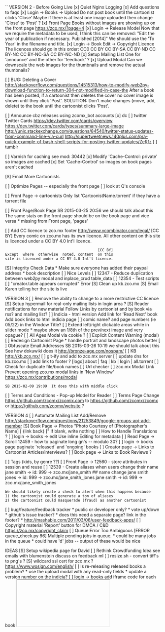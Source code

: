 ``
VERSION 2 - Before Going Live
[x] Quiet Nginx Logging
[x] Add questions to faqc
[x] Login -> Books -> Upload
    Do not post book until the cartoonist clicks 'Close'
    Maybe if there is at least one image uploaded then change 'Close' to 'Post' ?
[x] Front Page
    Books without images are showing up on the front page
    https://zco.mx/?page=4
[x] Login -> Release Model
    Now that we require the metadata to be used, I think this can be
    removed:
        "Edit the year of publication if necessary.  Published [2014]"
    We should use the 'To Year' in the filename and title.
[x] Login -> Book Edit -> Copyright Licence
    The licences should go in this order:
        CC0
        CC BY
        CC BY-SA
        CC BY-ND
        CC BY-NC
        CC BY-NC-SA
        CC BY-NC-ND
[x] Setup Mailing List
    One for 'announce' and the other for 'feedback' ?
[x] Upload Modal
    Can we downscale the web images for the thumbnails and remove the
    actual thumbnails?

[ ] BUG: Deleting a Cover
    http://stackoverflow.com/questions/14515313/how-to-modify-web2py-download-function-to-return-304-not-modified-in-case-the
    After a book has been posted, if a cartoonist then deletes the cover
    no cover image is shown until they click 'Post'.
    SOLUTION: Don't make changes (move, add, delete) to the book until
    the cartoonist clicks 'Post'.

[ ] Announce cbz releases using zcomx_bot accounts
    [x] dc
    [ ] twitter
        Twitter Cards
        https://dev.twitter.com/cards/overview
        https://dev.twitter.com/cards/types/summary-large-image
        http://unix.stackexchange.com/questions/84540/twitter-status-updates-from-command-line-via-curl
        http://supertweetnews.140plus.com/p/a-quick-example-of-bash-shell-scripts-for-posting-twitter-updates/ZeRfz
    [ ] tumblr

[ ] Varnish for caching
    see mod: 30442
    [x] Modify 'Cache-Control: private' so images are cached
    [x] Set 'Cache-Control' so images on book pages aren't cached

[S] Email More Cartoonists

[ ] Optimize Pages -- especially the front page
    [ ] look at Q's console

[ ] Front Page -> cartoonists
    Only list 'CartoonistName.torrent' if they have a torrent file

[ ] Front Page/Book Page
    SB 2015-03-25 20:56  we should talk about this
    The same stats on the front page should be on the book page and
    vice versa
    * missing from Front page, 'pages'

[ ] Add CC licence to zco.mx footer
    http://www.ycombinator.com/legal/
                                              [CC BY]
       Every comic on zco.mx has its own licence. All
       other content on this site is licenced under a
                             CC BY 4.0 Int'l licence.

                                              [CC BY]
    Except  where  otherwise  noted, content  on this
    site is licenced under a CC BY 4.0 Int'l licence.

[S] Integrity Check Data
    * Make sure everyone has added their paypal address
    * book description
[ ] Nice Levels
[ ] 12347 - Reduce duplication between web2py modal and inplace_crud table_data
[ ] 12354 - Test scripts
[ ] "creator.table appears corrupted" Error
[S] Clean up kb.zco.mx
[S] Email Karen telling her the site is live

VERSION 3
[ ] Remove the ability to change to a more restrictive CC licence
[S] Setup hypermail for real-only mailing lists in login area ?
[S] Reader notifications for new material
    Follow Links
        by cartoonist and by book
        via rss? and mailing list?
[ ] Indicia - html version
    Add link for 'Read Next' book
    Add book links to html indicia page
[ ] comic name? and page numbers (ie 05/22) in the Window Title?
[ ] Extend left/right clickable areas while in slider mode
    * maybe show an 1/8th of the prev/next image and very opague?
[ ] All Ages Modal via cookie ?
[ ] Explicit Content Warning (modal)
[ ] Redesign Cartoonist Page
    * handle portrait and landscape photos better
[ ] Obfuscate Email Addresses
    SB 2015-03-26 10:19  we should talk about this
    See how dokuwiki does it
    http://bronze-age.com/nospam/
[ ] KB
    http://kb.zco.mx/
    [ ] git-ify and add to zco.mx server
    [ ] update dns for kb.zco.mx
    [ ] add link to footer ?
        [logo] about | faq | kb | login | all.torrent
[ ] Check for duplicate file/book names
[ ] Url checker
[ ] zco.mx Modal Link
    Prevent opening zco.mx modal links in 'New Window'
    https://zco.mx/contributions/modal

    SB 2015-02-09 19:09  It does this with middle click
[ ] Terms and Conditions - Pop-up Model for Reader
[ ] Terms Page
    Change https://github.com/zcomx/zcomix.com to
    https://github.com/zcomx/zcomx or
    https://github.com/zcomx/website ?


VERSION 4
[ ] Automate Mailing List Add/Remove
    http://stackoverflow.com/questions/21253849/google-groups-api-add-member
[S] Book Page -> Photos
        "Photo Courtesy of [Photographer's Name]    [  {link back}  ]"
        If blank, write nothing
[ ] How to Handle Translations ?
[ ] login -> books -> edit
    Use inline Editing for metadata
[ ] Read Page -> Scroll
    12459 - how to paginate long gn's -- modulo 30?
[ ] login -> books page
    paginate 'released' and 'ongoing' books
[ ] Creator page -> Links to Cartoonist Articles/interviews?
[ ] Book page -> Links to Book Reviews ?

[ ] Tags (kids, by genre ??)
[ ] Front Page -> 12560 - store attributes in session and reuse
[ ] 12539 - Create aliases when users change their name
    jane smith -> id: 999 -> zco.mx/jane_smith
    ## name change
    jane smith jones -> id: 999 -> zco.mx/jane_smith_jones
    jane smith -> id: 999 -> zco.mx/jane_smith_jones

    We should likely create a check to alert when this happens because
    1) the cartoonist could generate a ton of aliases
    2) the cartoonist could masquerade (fraud) as another cartoonist
[ ] bug/feature/feedback tracker
    * public or developer only?
    * vote up/down
    * github's issue tracker?
    * does this need a separate page?  link in the footer?
    * http://mashable.com/2011/03/06/user-feedback-apps/
[ ] Copyright material
    'Report' button for DMCA / C&D
    https://zco.mx/copyright_claim
[ ] Queue Error Too Ambiguous
    [ERROR queue_check.py 86] Multiple pending jobs in queue.
    * could be many jobs in the queue
    * could have 'd' jobs -- output of these would be nice


IDEAS
[S] Setup wikipedia page for David
[ ] Rethink Crowdfunding Idea
    see emails with blumenstein
    discuss on feedback ml
[ ] resize.sh - convert tiff's to png's ?
[S] wildcard ssl cert for zco.mx ?
    https://www.wosign.com/english/
[ ] Is re-releasing released books a problem?
    * use the upload modal with any read-only fields
    * update a version number on the indicia?
[ ] login -> books
    add iframe code for each book
    <embed/>
    <iframe/>
    SB 2014-08-29 11:24  This needs more thought
[-] Guided view using Perfect Viewer ?
    The main dev, Lin Rookie (rookiestudio@gmail.com), suggests guided
    view is possible with opencv but he believes the feature is not
    useful and it is a low priority.  He said the source is closed and
    he does not take bounties towards new features.
[ ] bio and book description - wikipedia api?
    https://github.com/goldsmith/Wikipedia          ## wikipedia api
[ ] user comments? - disqus api? reddit api?
    * cartoonist chooses comments to form a digital letters page?
[ ] RDFa-html meta
    https://wiki.creativecommons.org/Frequently_Asked_Questions#What_does_it_mean_that_Creative_Commons_licenses_are_.22machine-readable.22.3F
    http://www.w3.org/TR/html-rdfa/
[ ] RiP!: remix torrent ?
[ ] Social media links other than on the indicia ??
[ ] Read Page
    Navigate with mouse scroll as well ?
    http://geekwagon.net/projects/xkcd1190/
    h-scroll - http://danielschafferbrooklyncomics.com/books/uncategorized/all-you-need/
    2-page slider ?
``
# vim:set ft=dm:
